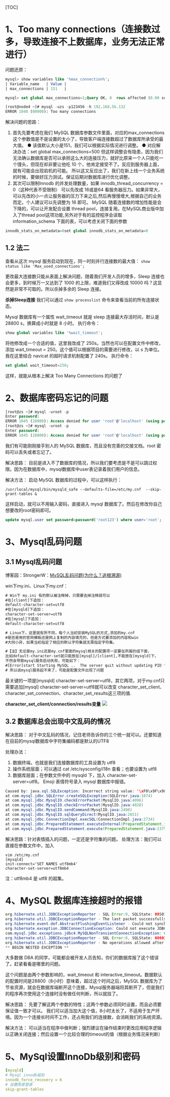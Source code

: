 [TOC]

# 1、Too many connections（连接数过多，导致连接不上数据库，业务无法正常进行）
问题还原：
```sql
mysql> show variables like '%max_connection%';
| Variable_name   | Value |
| max_connections | 151   |

mysql> set global max_connections=1;Query OK, 0  rows affected (0.00 sec)

[root@node4 ~]# mysql -uzs -p123456 -h 192.168.56.132
ERROR 1040 (00000): Too many connections
```
解决问题的思路：
1. 首先先要考虑在我们 MySQL 数据库参数文件里面，对应的max_connections 这个参数值是不是设置的太小了，导致客户端连接数超过了数据库所承受的最大值。
● 该值默认大小是151，我们可以根据实际情况进行调整。
● 对应解决办法：set global max_connections=500
但这样调整会有隐患，因为我们无法确认数据库是否可以承担这么大的连接压力，就好比原来一个人只能吃一个馒头，但现在却非要让他吃 10 个，他肯定接受不了。反应到服务器上面，就有可能会出现宕机的可能。
所以这又反应出了，我们在新上线一个业务系统的时候，要做好压力测试。保证后期对数据库进行优化调整。
2. 其次可以限制Innodb 的并发处理数量，如果 innodb_thread_concurrency = 0（这种代表不受限制） 可以先改成 16或是64 看服务器压力。如果非常大，可以先改的小一点让服务器的压力下来之后,然后再慢慢增大,根据自己的业务而定。个人建议可以先调整为 16 即可。
MySQL 随着连接数的增加性能是会下降的，可以让开发配合设置 thread pool，连接复用。在MySQL商业版中加入了thread pool这项功能,另外对于有的监控程序会读取 information_schema 下面的表，可以考虑关闭下面的参数
```sql
innodb_stats_on_metadata=0set global innodb_stats_on_metadata=0
```

## 1.2 法二
查看从这次 mysql 服务启动到现在，同一时刻并行连接数的最大值：
`show status like 'Max_used_connections';`

更改最大连接数只能从表面上解决问题，随着我们开发人员的增多，Sleep 连接也会更多，到时候万一又达到了 1000 的上限，难道我们又得改成 10000 吗？这显然是非常不可取的。所以杀掉多余的 Sleep 连接。

**杀掉Sleep连接**
我们可以通过 `show processlist` 命令来查看当前的所有连接状态。

Mysql 数据库有一个属性 wait_timeout 就是 sleep 连接最大存活时间，默认是 28800 s，换算成小时就是 8 小时。
执行命令：
```sql
show global variables like '%wait_timeout';
```
将他修改成一个合适的值，这里我改成了 250s。当然也可以在配置文件中修改，添加 wait_timeout = 250。这个值可以根据项目的需要进行修改，以 s 为单位。我在这里结合 navicat 的超时请求机制配置了 240s。
执行命令：
```sql
set global wait_timeout=250;
```
这样，就能从根本上解决 Too Many Connections 的问题了

# 2、数据库密码忘记的问题
```sql
[root@zs ~]# mysql -uroot -p
Enter password:
ERROR 1045 (28000): Access denied for user 'root'@'localhost' (using password: YES)
[root@zs ~]# mysql -uroot -p
Enter password:
ERROR 1045 (28000): Access denied for user 'root'@'localhost' (using password: YES)
```
我们有可能刚刚接手别人的 MySQL 数据库，而且没有完善的交接文档。root 密码可以丢失或者忘记了。

解决思路：
目前是进入不了数据库的情况，所以我们要考虑是不是可以跳过权限。因为在数据库中，mysql数据库中user表记录着我们用户的信息。

解决方法：
启动 MySQL 数据库的过程中，可以这样执行：
```shell
/usr/local/mysql/bin/mysqld_safe --defaults-file=/etc/my.cnf  --skip-grant-tables &
```
这样启动，就可以不用输入密码，直接进入 mysql 数据库了。然后在修改你自己想要改的root密码即可。
```sql
update mysql.user set password=password('root123') where user='root';
```

# 3、Mysql乱码问题
## 3.1 Mysql乱码问题
博客园：StrongerW：[MySQL乱码问题(为什么？追根溯源)](https://www.cnblogs.com/wubug/p/13388165.html)

win下my.ini、Linux下my.cnf：
```xml
# Win下 my.ini 有的默认被注释掉，只需要去掉注释就可以
#在[client]下追加：
default-character-set=utf8
#在[mysqld]下追加：
character-set-server=utf8
#在[mysql]下追加：
default-character-set=utf8

# Linux下，这里就有所不同，每个人当初安装MySQL的方式,添加的my.cnf
#是否是用的官网模板还是网上复制的内容填充的，但是方式要添加的内容和win
#大同小异，如果当初指定了相应的默认字符集就无需指定字符集。

#【注】无论是my.ini还是my.cnf里面的mysql相关的配置项一定要在所属的组下面，
比如default-character-set就只能放在[mysql]/[client],不能放在[mysqld]下，
不然会导致mysql服务启动失败，可能如下：
#[Error]start Starting MySQL ..  The server quit without updating PID file
# 所以说mysql服务起不来了，可能是配置文件出现了问题
```
最关键的一项是[mysqld] character-set-server=utf8，其它两项，对于my.cnf只需要追加[mysql] character-set-server=utf8就可以改变 character_set_client、character_set_connection、character_set_results这三项的值.

**character_set_client/connection/results变量**
![](https://img-blog.csdnimg.cn/20200726212905318.png)



## 3.2 数据库总会出现中文乱码的情况
解决思路：
对于中文乱码的情况，记住老师告诉你的三个统一就可以。还要知道在目前的mysql数据库中字符集编码都是默认的UTF8

处理办法：
1. 数据终端，也就是我们连接数据库的工具设置为 utf8
2. 操作系统层面；可以通过 cat /etc/sysconfig/i18n 查看；也要设置为 utf8
3. 数据库层面；在参数文件中的 mysqld 下，加入 character-set-server=utf8。
Emoji 表情符号录入 mysql 数据库中报错。
```java
Caused by: java.sql.SQLException: Incorrect string value: '\xF0\x9F\x98\x97\xF0\x9F...' for column 'CONTENT' at row 1
at com.mysql.jdbc.SQLError.createSQLException(SQLError.java:1074)
at com.mysql.jdbc.MysqlIO.checkErrorPacket(MysqlIO.java:4096)
at com.mysql.jdbc.MysqlIO.checkErrorPacket(MysqlIO.java:4028)
at com.mysql.jdbc.MysqlIO.sendCommand(MysqlIO.java:2490)
at com.mysql.jdbc.MysqlIO.sqlQueryDirect(MysqlIO.java:2651)
at com.mysql.jdbc.ConnectionImpl.execSQL(ConnectionImpl.java:2734)
at com.mysql.jdbc.PreparedStatement.executeInternal(PreparedStatement.java:2155)
at com.mysql.jdbc.PreparedStatement.execute(PreparedStatement.java:1379)
```
解决思路：针对表情插入的问题，一定还是字符集的问题。
处理方法：我们可以直接在参数文件中，加入
```shell
vim /etc/my.cnf
[mysqld]
init-connect='SET NAMES utf8mb4'
character-set-server=utf8mb4
```
注：utf8mb4 是 utf8 的超集。

# 4、MySQL 数据库连接超时的报错
```java
org.hibernate.util.JDBCExceptionReporter - SQL Error:0, SQLState: 08S01
org.hibernate.util.JDBCExceptionReporter - The last packet successfully received from the server was43200 milliseconds ago.The last packet sent successfully to the server was 43200 milliseconds ago, which is longer than the server configured value of 'wait_timeout'. You should consider either expiring and/or testing connection validity before use in your application, increasing the server configured values for client timeouts, or using the Connector/J connection 'autoReconnect=true' to avoid this problem.
org.hibernate.event.def.AbstractFlushingEventListener - Could not synchronize database state with session
org.hibernate.exception.JDBCConnectionException: Could not execute JDBC batch update
com.mysql.jdbc.exceptions.jdbc4.MySQLNonTransientConnectionException: Connection.close() has already been called. Invalid operation in this state.
org.hibernate.util.JDBCExceptionReporter - SQL Error:0, SQLState: 08003
org.hibernate.util.JDBCExceptionReporter - No operations allowed after connection closed. Connection was implicitly closed due to underlying exception/error:
** BEGIN NESTED EXCEPTION **
```
大多数做 DBA 的同学，可能都会被开发人员告知，你们的数据库报了这个错误了。赶紧看看是哪里的问题。

这个问题是由两个参数影响的，wait_timeout 和 interactive_timeout。数据默认的配置时间是28800（8小时）意味着，超过这个时间之后，MySQL 数据库为了节省资源，就会在数据库端断开这个连接，Mysql服务器端将其断开了，但是我们的程序再次使用这个连接时没有做任何判断，所以就挂了。

解决思路：
先要了解这两个参数的特性；这两个参数必须同时设置，而且必须要保证值一致才可以。
我们可以适当加大这个值，8小时太长了，不适用于生产环境。因为一个连接长时间不工作，还占用我们的连接数，会消耗我们的系统资源。

解决方法：
可以适当在程序中做判断；强烈建议在操作结束时更改应用程序逻辑以正确关闭连接；然后设置一个比较合理的timeout的值（根据业务情况来判断）

# 5、MySql设置InnoDb级别和密码

```yaml
[mysqld]
# Mysql innodb级别
innodb_force_recovery = 6
# 设置免密登录
skip-grant-tables
```

